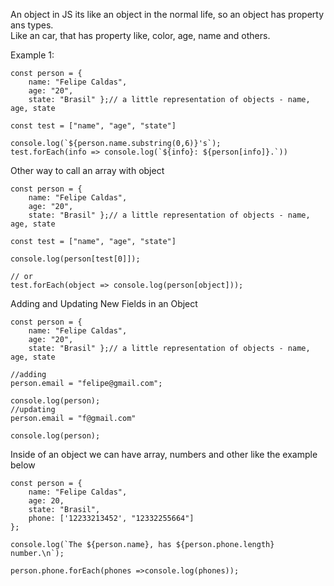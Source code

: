 An object in JS its like an object in the normal life, so an object has property ans types.<br>
Like an car, that has property like, color, age, name and others.

Example 1:
```
const person = { 
    name: "Felipe Caldas", 
    age: "20", 
    state: "Brasil" };// a little representation of objects - name, age, state

const test = ["name", "age", "state"]

console.log(`${person.name.substring(0,6)}'s`);
test.forEach(info => console.log(`${info}: ${person[info]}.`))
```

Other way to call an array with object

```
const person = { 
    name: "Felipe Caldas", 
    age: "20", 
    state: "Brasil" };// a little representation of objects - name, age, state

const test = ["name", "age", "state"]

console.log(person[test[0]]);

// or
test.forEach(object => console.log(person[object]));
```
Adding and Updating New Fields in an Object
```
const person = { 
    name: "Felipe Caldas", 
    age: "20", 
    state: "Brasil" };// a little representation of objects - name, age, state

//adding
person.email = "felipe@gmail.com";

console.log(person);
//updating
person.email = "f@gmail.com"

console.log(person);
```

Inside of an object we can have array, numbers and other like the example below

```
const person = {
    name: "Felipe Caldas",
    age: 20,
    state: "Brasil",
    phone: ['12233213452', "12332255664"]
};

console.log(`The ${person.name}, has ${person.phone.length} number.\n`);

person.phone.forEach(phones =>console.log(phones));
```
